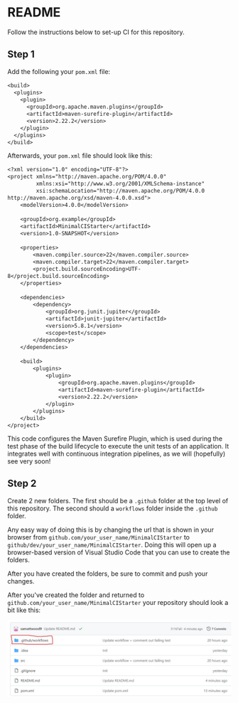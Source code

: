 # README

Follow the instructions below to set-up CI for this repository.

## Step 1

Add the following your `pom.xml` file:

```
<build>
  <plugins>
    <plugin>
      <groupId>org.apache.maven.plugins</groupId>
      <artifactId>maven-surefire-plugin</artifactId>
      <version>2.22.2</version>
    </plugin>
  </plugins>
</build>
```
Afterwards, your `pom.xml` file should look like this:

```
<?xml version="1.0" encoding="UTF-8"?>
<project xmlns="http://maven.apache.org/POM/4.0.0"
         xmlns:xsi="http://www.w3.org/2001/XMLSchema-instance"
         xsi:schemaLocation="http://maven.apache.org/POM/4.0.0 http://maven.apache.org/xsd/maven-4.0.0.xsd">
    <modelVersion>4.0.0</modelVersion>

    <groupId>org.example</groupId>
    <artifactId>MinimalCIStarter</artifactId>
    <version>1.0-SNAPSHOT</version>

    <properties>
        <maven.compiler.source>22</maven.compiler.source>
        <maven.compiler.target>22</maven.compiler.target>
        <project.build.sourceEncoding>UTF-8</project.build.sourceEncoding>
    </properties>
    
    <dependencies>
        <dependency>
            <groupId>org.junit.jupiter</groupId>
            <artifactId>junit-jupiter</artifactId>
            <version>5.8.1</version>
            <scope>test</scope>
        </dependency>
    </dependencies>

    <build>
        <plugins>
            <plugin>
                <groupId>org.apache.maven.plugins</groupId>
                <artifactId>maven-surefire-plugin</artifactId>
                <version>2.22.2</version>
            </plugin>
        </plugins>
    </build>
</project>
```

This code configures the Maven Surefire Plugin, which is used during the test phase of the build lifecycle to execute the unit tests of an application. It integrates well with continuous integration pipelines, as we will (hopefully) see very soon!

## Step 2

Create 2 new folders. The first should be a `.github` folder at the top level of this repository. The second should a `workflows` folder inside the `.github` folder.

Any easy way of doing this is by changing the url that is shown in your browser from `github.com/your_user_name/MinimalCIStarter` to `github/dev/your_user_name/MinimalCIStarter`. Doing this will open up a browser-based version of Visual Studio Code that you can use to create the folders.

After you have created the folders, be sure to commit and push your changes.

After you've created the folder and returned to `github.com/your_user_name/MinimalCIStarter` your repository should look a bit like this:

![Image showing the .github and workflows folders](Screenshot_15-11-2024_10118_github.com.jpeg)
